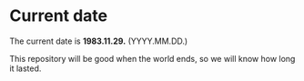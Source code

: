 # Current date

The current date is **1983.11.29.** (YYYY.MM.DD.)

This repository will be good when the world ends, so we will know how long it lasted.